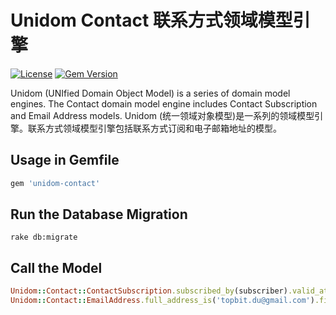 # Unidom Contact 联系方式领域模型引擎

[![License](https://img.shields.io/badge/license-MIT-green.svg)](http://opensource.org/licenses/MIT)
[![Gem Version](https://badge.fury.io/rb/unidom-contact.svg)](https://badge.fury.io/rb/unidom-contact)

Unidom (UNIfied Domain Object Model) is a series of domain model engines. The Contact domain model engine includes Contact Subscription and Email Address models.
Unidom (统一领域对象模型)是一系列的领域模型引擎。联系方式领域模型引擎包括联系方式订阅和电子邮箱地址的模型。

## Usage in Gemfile
```ruby
gem 'unidom-contact'
```

## Run the Database Migration
```shell
rake db:migrate
```

## Call the Model
```ruby
Unidom::Contact::ContactSubscription.subscribed_by(subscriber).valid_at.alive.first
Unidom::Contact::EmailAddress.full_address_is('topbit.du@gmail.com').first
```
